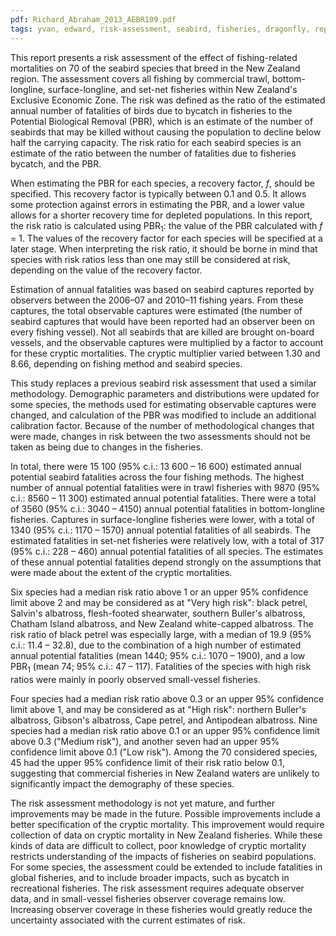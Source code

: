 ```yaml
---
pdf: Richard_Abraham_2013_AEBR109.pdf
tags: yvan, edward, risk-assessment, seabird, fisheries, dragonfly, report
---
```

This report presents a risk assessment of the effect of fishing-related mortalities on 70 of the seabird
species that breed in the New Zealand region. The assessment covers all fishing by commercial trawl,
bottom-longline, surface-longline, and set-net fisheries within New Zealand's Exclusive Economic Zone.
The risk was defined as the ratio of the estimated annual number of fatalities of birds due to bycatch in
fisheries to the Potential Biological Removal (PBR), which is an estimate of the number of seabirds
that may be killed without causing the population to decline below half the carrying capacity. The risk
ratio for each seabird species is an estimate of the ratio between the number of fatalities due to fisheries
bycatch, and the PBR.

When estimating the PBR for each species, a recovery factor, *f*, should be specified. This recovery factor
is typically between 0.1 and 0.5. It allows some protection against errors in estimating the PBR, and a
lower value allows for a shorter recovery time for depleted populations. In this report, the risk ratio is
calculated using PBR<sub>1</sub>: the value of the PBR calculated with *f* = 1. The values of the recovery factor
for each species will be specified at a later stage. When interpreting the risk ratio, it should be borne in
mind that species with risk ratios less than one may still be considered at risk, depending on the value of
the recovery factor.

Estimation of annual fatalities was based on seabird captures reported by observers between the 2006–07
and 2010–11 fishing years. From these captures, the total observable captures were estimated (the
number of seabird captures that would have been reported had an observer been on every fishing vessel).
Not all seabirds that are killed are brought on-board vessels, and the observable captures were multiplied
by a factor to account for these cryptic mortalities. The cryptic multiplier varied between 1.30 and 8.66,
depending on fishing method and seabird species.

This study replaces a previous seabird risk assessment that used a similar methodology. Demographic
parameters and distributions were updated for some species, the methods used for estimating observable
captures were changed, and calculation of the PBR was modified to include an additional calibration
factor. Because of the number of methodological changes that were made, changes in risk between the
two assessments should not be taken as being due to changes in the fisheries.

In total, there were 15 100 (95% c.i.: 13 600 – 16 600) estimated annual potential seabird fatalities
across the four fishing methods. The highest number of annual potential fatalities were in trawl fisheries
with 9870 (95% c.i.: 8560 – 11 300) estimated annual potential fatalities. There were a total of 3560
(95% c.i.: 3040 – 4150) annual potential fatalities in bottom-longline fisheries. Captures in surface-longline
fisheries were lower, with a total of 1340 (95% c.i.: 1170 – 1570) annual potential fatalities of
all seabirds. The estimated fatalities in set-net fisheries were relatively low, with a total of 317 (95%
c.i.: 228 – 460) annual potential fatalities of all species. The estimates of these annual potential fatalities
depend strongly on the assumptions that were made about the extent of the cryptic mortalities.

Six species had a median risk ratio above 1 or an upper 95% confidence limit above 2 and may be
considered as at "Very high risk": black petrel, Salvin's albatross, flesh-footed shearwater, southern
Buller's albatross, Chatham Island albatross, and New Zealand white-capped albatross. The risk ratio of
black petrel was especially large, with a median of 19.9 (95% c.i.: 11.4 – 32.8), due to the combination
of a high number of estimated annual potential fatalities (mean 1440; 95% c.i.: 1070 – 1900), and a low PBR<sub>1</sub> (mean 74; 95% c.i.: 47 – 117). Fatalities of the species with high risk ratios were mainly in poorly observed small-vessel fisheries.

Four species had a median risk ratio above 0.3 or an upper 95% confidence limit above 1, and may be
considered as at "High risk": northern Buller's albatross, Gibson's albatross, Cape petrel, and Antipodean
albatross. Nine species had a median risk ratio above 0.1 or an upper 95% confidence limit above 0.3
("Medium risk"), and another seven had an upper 95% confidence limit above 0.1 ("Low risk"). Among
the 70 considered species, 45 had the upper 95% confidence limit of their risk ratio below 0.1, suggesting
that commercial fisheries in New Zealand waters are unlikely to significantly impact the demography of
these species.

The risk assessment methodology is not yet mature, and further improvements may be made in the future.
Possible improvements include a better specification of the cryptic mortality. This improvement would
require collection of data on cryptic mortality in New Zealand fisheries. While these kinds of data are
difficult to collect, poor knowledge of cryptic mortality restricts understanding of the impacts of fisheries
on seabird populations. For some species, the assessment could be extended to include fatalities in global
fisheries, and to include broader impacts, such as bycatch in recreational fisheries. The risk assessment
requires adequate observer data, and in small-vessel fisheries observer coverage remains low. Increasing
observer coverage in these fisheries would greatly reduce the uncertainty associated with the current
estimates of risk.
